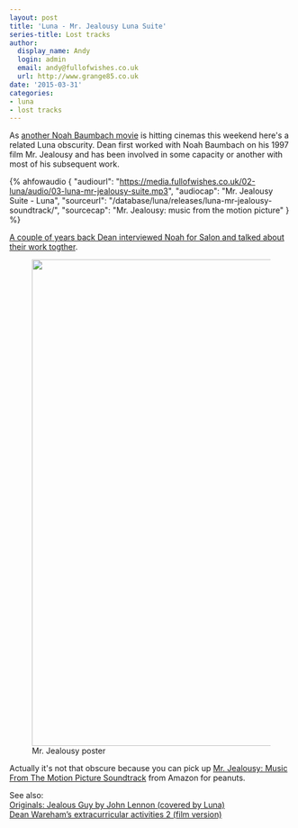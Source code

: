 ```yaml
---
layout: post
title: 'Luna - Mr. Jealousy Luna Suite'
series-title: Lost tracks
author:
  display_name: Andy
  login: admin
  email: andy@fullofwishes.co.uk
  url: http://www.grange85.co.uk
date: '2015-03-31'
categories:
- luna
- lost tracks
---
```

<p>As <a href="/2015/03/26/another-noah-baumbach-movie-another-dean-wareham-cameo/" title="Another Noah Baumbach movie… another Dean Wareham cameo">another Noah Baumbach movie</a> is hitting cinemas this weekend here's a related Luna obscurity. Dean first worked with Noah Baumbach on his 1997 film Mr. Jealousy and has been involved in some capacity or another with most of his subsequent work.</p>

 {% ahfowaudio {
  "audiourl": "https://media.fullofwishes.co.uk/02-luna/audio/03-luna-mr-jealousy-suite.mp3",
  "audiocap": "Mr. Jealousy Suite - Luna",
  "sourceurl": "/database/luna/releases/luna-mr-jealousy-soundtrack/",
  "sourcecap": "Mr. Jealousy: music from the motion picture"
  } %}
<p><a href="http://www.salon.com/2013/05/17/noah_baumbach_frances_ha_is_my_reinvention/">A couple of years back Dean interviewed Noah for Salon and talked about their work togther</a>.</p>
<p><figure class="caption aligncenter"><img src="https://media.fullofwishes.co.uk/02-luna/pictures/mr-jealousy-movie-poster-1997.jpg" width="580" height="864" class /><figcaption class="caption-text"> Mr. Jealousy poster</figcaption></figure>
<p>Actually it's not that obscure because you can pick up <a href="http://www.amazon.com/gp/product/B000007NH3/ref=as_li_tl?ie=UTF8&camp=1789&creative=390957&creativeASIN=B000007NH3&linkCode=as2&tag=aheadfullofwi-20&linkId=ME2QAJCG5MU7QFGS">Mr. Jealousy: Music From The Motion Picture Soundtrack</a> from Amazon for peanuts.</p>
<p>See also:<br />
<a href="/2013/11/13/originals-jealous-guy-by-john-lennon-covered-by-luna/" title="Originals: Jealous Guy by John Lennon (covered by Luna)">Originals: Jealous Guy by John Lennon (covered by Luna)</a><br />
<a href="/2012/04/13/dean-warehams-extracurricular-activities-2-film-version/" title="Dean Wareham’s extracurricular activities 2 (film version)">Dean Wareham’s extracurricular activities 2 (film version)</a></p>
